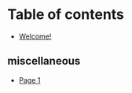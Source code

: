# Table of contents

* [Welcome!](README.md)

## miscellaneous

* [Page 1](miscellaneous/page-1.md)
